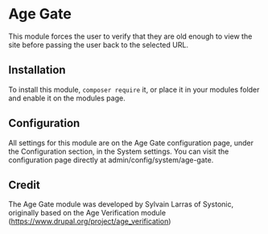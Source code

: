 
# Age Gate

This module forces the user to verify that they are old enough to view the site before passing the user back to the selected URL.


## Installation

To install this module, `composer require` it, or place it in your modules
folder and enable it on the modules page.


## Configuration

All settings for this module are on the Age Gate configuration page, under the
Configuration section, in the System settings. You can visit the
configuration page directly at admin/config/system/age-gate.


## Credit

The Age Gate module was developed by Sylvain Larras of Systonic, originally based on the Age Verification module (https://www.drupal.org/project/age_verification)
